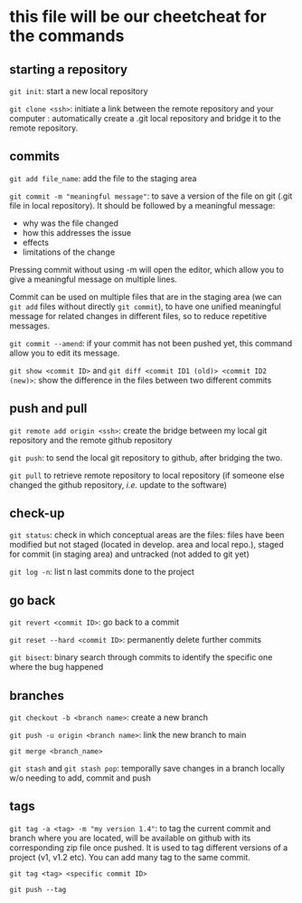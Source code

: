 # this file will be our cheetcheat for the commands
## starting a repository
`git init`: start a new local repository 

`git clone <ssh>`: initiate a link between the remote repository and your computer : automatically create a .git local repository and bridge it to the remote repository.

## commits
`git add file_name`: add the file to the staging area

`git commit -m "meaningful message"`: to save a version of the file on git (.git file in local repository). It should be followed by a meaningful message: 
  - why was the file changed
  - how this addresses the issue
  - effects 
  - limitations of the change
 
 Pressing commit without using -m will open the editor, which allow you to give a meaningful message on multiple lines.
 
 Commit can be used on multiple files that are in the staging area (we can `git add` files without directly `git commit`), to have one unified meaningful message for related changes in different files, so to reduce repetitive messages. 
 
 `git commit --amend`: if your commit has not been pushed yet, this command allow you to edit its message.

`git show <commit ID>` and `git diff <commit ID1 (old)> <commit ID2 (new)>`: show the difference in the files between two different commits

## push and pull
`git remote add origin <ssh>`: create the bridge between my local git repository and the remote github repository 
  
`git push`: to send the local git repository to github, after bridging the two.

`git pull` to retrieve remote repository to local repository (if someone else changed the github repository, *i.e.* update to the software)

## check-up
`git status`: check in which conceptual areas are the files: files have been modified but not staged (located in develop. area and local repo.), staged for commit (in staging area) and untracked (not added to git yet)

`git log -n`: list n last commits done to the project 

## go back
`git revert <commit ID>`: go back to a commit

`git reset --hard <commit ID>`: permanently delete further commits

`git bisect`: binary search through commits to identify the specific one where the bug happened

## branches

`git checkout -b <branch name>`: create a new branch 

`git push -u origin <branch name>`: link the new branch to main

`git merge <branch_name>`

`git stash` and `git stash pop`: temporally save changes in a branch locally w/o needing to add, commit and push

## tags

`git tag -a <tag> -m "my version 1.4"`: to tag the current commit and branch where you are located, will be available on github with its corresponding zip file once pushed. It is used to tag different versions of a project (v1, v1.2 etc). You can add many tag to the same commit.

`git tag <tag> <specific commit ID>`

`git push --tag` 

